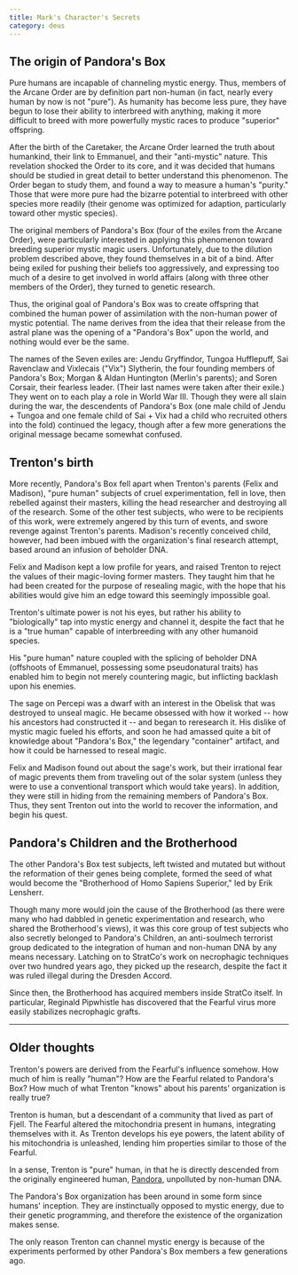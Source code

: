 ```yaml
---
title: Mark's Character's Secrets
category: deus
---
```

## The origin of Pandora's Box

Pure humans are incapable of channeling mystic energy. Thus, members of the Arcane Order  are by definition part non-human (in fact, nearly every human by now is not &quot;pure&quot;). As humanity has become less pure, they have begun to lose their ability to interbreed with  anything, making it more difficult to breed with more powerfully mystic races to produce  &quot;superior&quot; offspring.

After the birth of the Caretaker, the Arcane Order learned the truth about humankind, their link to Emmanuel, and their &quot;anti-mystic&quot; nature. This revelation shocked the Order to its core, and it was decided that humans should be studied in great detail to better  understand this phenomenon. The Order began to study them, and found a way to measure a  human's &quot;purity.&quot; Those that were more pure had the bizarre potential to interbreed with  other species more readily (their genome was optimized for adaption, particularly toward other mystic species).

The original members of Pandora's Box (four of the exiles from the Arcane Order), were  particularly interested in applying this phenomenon toward breeding superior mystic  magic users. Unfortunately, due to the dilution problem described above, they found  themselves in a bit of a bind. After being exiled for pushing their beliefs too  aggressively, and expressing too much of a desire to get involved in world affairs  (along with three other members of the Order), they turned to genetic research.

Thus, the original goal of Pandora's Box was to create offspring that combined the human  power of assimilation with the non-human power of mystic potential. The name derives from the idea that their release from the astral plane was the opening of a &quot;Pandora's Box&quot; upon the world, and nothing would ever be the same.

The names of the Seven exiles are: Jendu Gryffindor, Tungoa Hufflepuff, Sai Ravenclaw  and Vixlecais (&quot;Vix&quot;) Slytherin, the four founding members of Pandora's Box; Morgan &amp;  Aldan Huntington (Merlin's parents); and Soren Corsair, their fearless leader. (Their  last names were taken after their exile.) They went on to each play a role in World War  III. Though they were all slain during the war, the descendents of Pandora's Box (one  male child of Jendu + Tungoa and one female child of Sai + Vix had a child who recruited  others into the fold) continued the legacy, though after a few more generations the  original message became somewhat confused.


## Trenton's birth

More recently, Pandora's Box fell apart when Trenton's parents (Felix and Madison),  &quot;pure human&quot; subjects of cruel experimentation, fell in love, then rebelled against  their masters, killing the head researcher and destroying all of the research. Some of  the other test subjects, who were to be recipients of this work, were extremely angered  by this turn of events, and swore revenge against Trenton's parents. Madison's recently conceived child, however, had been imbued with the organization's final research  attempt, based around an infusion of beholder DNA.

Felix and Madison kept a low profile for years, and raised Trenton to reject the values of their magic-loving former masters. They taught him that he had been created for the  purpose of resealing magic, with the hope that his abilities would give him an edge toward this seemingly impossible goal.

Trenton's ultimate power is not his eyes, but rather his ability to &quot;biologically&quot; tap into mystic energy and channel it, despite the fact that he is a &quot;true human&quot; capable of interbreeding with any other humanoid species.

His &quot;pure human&quot; nature coupled with the splicing of beholder DNA (offshoots of Emmanuel, possessing some pseudonatural traits) has enabled him to begin not merely countering magic, but inflicting backlash upon his enemies.

The sage on Percepi was a dwarf with an interest in the Obelisk that was destroyed to unseal magic. He became obsessed with how it worked -- how his ancestors had constructed it -- and began to reresearch it. His dislike of mystic magic fueled his efforts, and soon he had amassed quite a bit of knowledge about &quot;Pandora's Box,&quot; the legendary &quot;container&quot; artifact, and how it could be harnessed to reseal magic.

Felix and Madison found out about the sage's work, but their irrational fear of magic prevents them from traveling out of the solar system (unless they were to use a conventional transport which would take years). In addition, they were still in hiding from the remaining members of Pandora's Box. Thus, they sent Trenton out into the world to recover the information, and begin his quest.


## Pandora's Children and the Brotherhood

The other Pandora's Box test subjects, left twisted and mutated but without the reformation of their genes being complete, formed the seed of what would become the &quot;Brotherhood of Homo Sapiens Superior,&quot; led by Erik Lensherr.

Though many more would join the cause of the Brotherhood (as there were many who had dabbled in genetic experimentation and research, who shared the Brotherhood's views), it was this core group of test subjects who also secretly belonged to Pandora's Children, an anti-soulmech terrorist group dedicated to the integration of human and non-human DNA by any means necessary. Latching on to StratCo's work on necrophagic techniques over two hundred years ago, they picked up the research, despite the fact it was ruled illegal during the Dresden Accord.

Since then, the Brotherhood has acquired members inside StratCo itself. In particular, Reginald Pipwhistle has discovered that the Fearful virus more easily stabilizes necrophagic grafts.

-----

## Older thoughts

Trenton's powers are derived from the Fearful's influence somehow. How much of him is really &quot;human&quot;? How are the Fearful related to Pandora's Box? How much of what Trenton &quot;knows&quot; about his parents' organization is really true?

Trenton is human, but a descendant of a community that lived as part of Fjell. The Fearful altered the mitochondria present in humans, integrating themselves with it. As Trenton develops his eye powers, the latent ability of his mitochondria is unleashed, lending him properties similar to those of the Fearful.

In a sense, Trenton is &quot;pure&quot; human, in that he is directly descended from the originally engineered human, [Pandora](http://www.pantheon.org/articles/p/pandora.html), unpolluted by non-human DNA.

The Pandora's Box organization has been around in some form since humans' inception. They are instinctually opposed to mystic energy, due to their genetic programming, and therefore the existence of the organization makes sense.

The only reason Trenton can channel mystic energy is because of the experiments performed by other Pandora's Box members a few generations ago.
